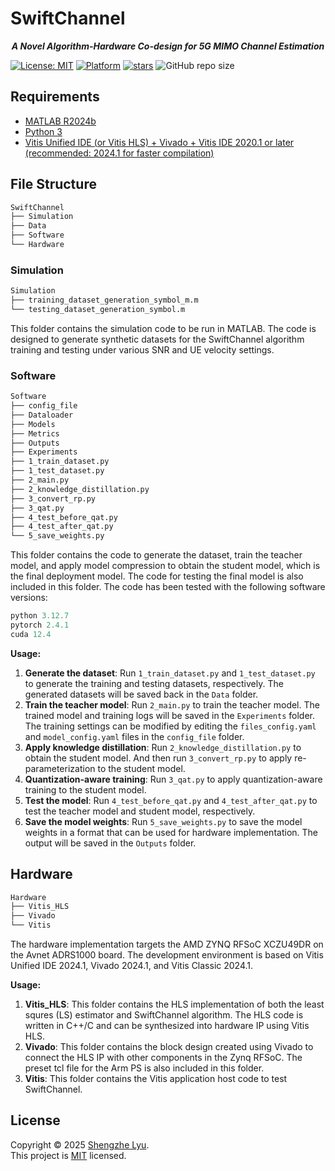 # SwiftChannel

<p align="center"> <em><b>A Novel Algorithm-Hardware Co-design for 5G MIMO Channel Estimation</b></em> <p>

[![License: MIT](https://img.shields.io/badge/License-MIT-yellow.svg)](#)
[![Platform](https://img.shields.io/badge/platform-FPGA-orange)](#)
[![stars](https://img.shields.io/github/stars/shengzhelyu65/SwiftChannel.svg?style=flat-square)](https://github.com/shengzhelyu65/SwiftChannel/stargazers)
![GitHub repo size](https://img.shields.io/github/repo-size/shengzhelyu65/SwiftChannel.svg?style=flat-square)

## Requirements
- [MATLAB R2024b](https://www.mathworks.com/products/matlab.html)
- [Python 3](https://www.python.org/downloads/)
- [Vitis Unified IDE (or Vitis HLS) + Vivado + Vitis IDE 2020.1 or later (recommended: 2024.1 for faster compilation)](https://www.xilinx.com/support/download/index.html/content/xilinx/en/downloadNav/vitis.html)

## File Structure
```bash
SwiftChannel
├── Simulation
├── Data
├── Software
└── Hardware
```

### Simulation
```bash
Simulation
├── training_dataset_generation_symbol_m.m
└── testing_dataset_generation_symbol.m
```
This folder contains the simulation code to be run in MATLAB. The code is designed to generate synthetic datasets for the SwiftChannel algorithm training and testing under various SNR and UE velocity settings.

### Software
```bash
Software
├── config_file
├── Dataloader
├── Models
├── Metrics
├── Outputs
├── Experiments
├── 1_train_dataset.py
├── 1_test_dataset.py
├── 2_main.py
├── 2_knowledge_distillation.py
├── 3_convert_rp.py
├── 3_qat.py
├── 4_test_before_qat.py
├── 4_test_after_qat.py
└── 5_save_weights.py
```
This folder contains the code to generate the dataset, train the teacher model, and apply model compression to obtain the student model, which is the final deployment model. The code for testing the final model is also included in this folder. The code has been tested with the following software versions:
```python
python 3.12.7
pytorch 2.4.1
cuda 12.4
```

**Usage:**
1. **Generate the dataset**: Run `1_train_dataset.py` and `1_test_dataset.py` to generate the training and testing datasets, respectively. The generated datasets will be saved back in the `Data` folder.
2. **Train the teacher model**: Run `2_main.py` to train the teacher model. The trained model and training logs will be saved in the `Experiments` folder. The training settings can be modified by editing the `files_config.yaml` and `model_config.yaml` files in the `config_file` folder.
3. **Apply knowledge distillation**: Run `2_knowledge_distillation.py` to obtain the student model. And then run `3_convert_rp.py` to apply re-parameterization to the student model.
4. **Quantization-aware training**: Run `3_qat.py` to apply quantization-aware training to the student model.
5. **Test the model**: Run `4_test_before_qat.py` and `4_test_after_qat.py` to test the teacher model and student model, respectively.
6. **Save the model weights**: Run `5_save_weights.py` to save the model weights in a format that can be used for hardware implementation. The output will be saved in the `Outputs` folder.

## Hardware
```bash
Hardware
├── Vitis_HLS
├── Vivado
└── Vitis
```
The hardware implementation targets the AMD ZYNQ RFSoC XCZU49DR on the Avnet ADRS1000 board. The development environment is based on Vitis Unified IDE 2024.1, Vivado 2024.1, and Vitis Classic 2024.1.

**Usage:**
1. **Vitis_HLS**: This folder contains the HLS implementation of both the least squres (LS) estimator and SwiftChannel algorithm. The HLS code is written in C++/C and can be synthesized into hardware IP using Vitis HLS.
2. **Vivado**: This folder contains the block design created using Vivado to connect the HLS IP with other components in the Zynq RFSoC. The preset tcl file for the Arm PS is also included in this folder.
3. **Vitis**: This folder contains the Vitis application host code to test SwiftChannel.

## License

Copyright © 2025 [Shengzhe Lyu](https://github.com/shengzhelyu65).<br />
This project is [MIT](https://github.com/shengzhelyu65/SwiftChannel/blob/main/LICENSE.txt) licensed.
